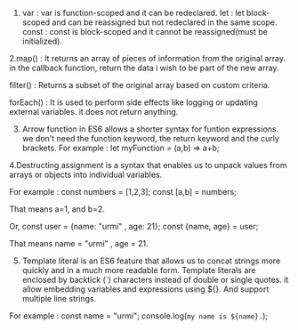 1. var : var is function-scoped and it can be redeclared.
let : let block-scoped and can be reassigned but not redeclared in the same scope.
const : const is block-scoped and it cannot be reassigned(must be initialized).


2.map() : It returns an array of pieces of information from the original array. in the callback function, return the data i wish  to be part of the new array.

filter() : Returns a subset of the original array based on custom criteria.

forEach() : It is used to perform side effects like logging or updating external variables. it does not return anything.

3. Arrow function in ES6  allows a shorter syntax for funtion expressions. we don't need the function keyword, the return keyword and the curly brackets.
For example : let myFunction = (a,b) => a+b;

4.Destructing assignment is a syntax that enables us to unpack values from arrays or objects into individual variables.

For example : const numbers = [1,2,3];
const [a,b] = numbers;

That means a=1, and b=2.

Or, 
    const user = {name: "urmi" , age: 21};
    const {name, age} = user;

That means name = "urmi" , age = 21.

5. Template literal is an ES6 feature that allows us to concat strings more quickly and in a much more readable form. Template literals are enclosed by backtick (`) characters instead of double or single quotes. it allow embedding variables and expressions using ${}. And support multiple line strings.

For example : const name = "urmi";
console.log(`my name is ${name}.`);